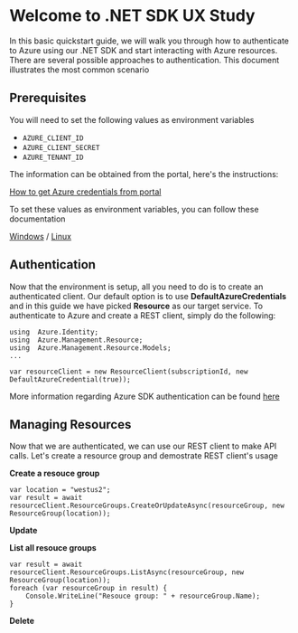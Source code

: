 # Welcome to .NET SDK UX Study

In this basic quickstart guide, we will walk you through how to authenticate to Azure using our .NET SDK and start interacting with Azure resources.  There are several possible approaches to authentication. This document illustrates the most common scenario

## Prerequisites
You will need to set the following values as environment variables 

-   `AZURE_CLIENT_ID`
-   `AZURE_CLIENT_SECRET`
-   `AZURE_TENANT_ID`

The information can be obtained from the portal, here's the instructions:

[How to get Azure credentials from portal](https://www.inkoop.io/blog/how-to-get-azure-api-credentials/)

To set these values as environment variables, you can follow these documentation

[Windows](https://www.computerhope.com/issues/ch000549.htm) / [Linux](https://www.serverlab.ca/tutorials/linux/administration-linux/how-to-set-environment-variables-in-linux/)

## Authentication

Now that the environment is setup, all you need to do is to create an authenticated client. Our default option is to use **DefaultAzureCredentials** and in this guide we have picked **Resource** as our target service. To authenticate to Azure and create a REST client, simply do the following:
```
using  Azure.Identity;
using  Azure.Management.Resource;
using  Azure.Management.Resource.Models;
...

var resourceClient = new ResourceClient(subscriptionId, new DefaultAzureCredential(true));
```

More information regarding Azure SDK authentication can be found [here](https://azure.github.io/azure-sdk/posts/2020-02-25/defaultazurecredentials.html)


## Managing Resources

Now that we are authenticated, we can use our REST client to make API calls. Let's create a resource group and demostrate REST client's usage

**Create a resouce group**

```
var location = "westus2";
var result = await resourceClient.ResourceGroups.CreateOrUpdateAsync(resourceGroup, new ResourceGroup(location));
```

**Update**

**List all resouce groups**
```
var result = await resourceClient.ResourceGroups.ListAsync(resourceGroup, new ResourceGroup(location));
foreach (var resourceGroup in result) {
    Console.WriteLine("Resouce group: " + resourceGroup.Name);
}
```

**Delete**



```